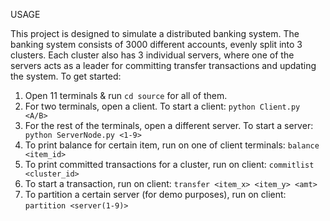 USAGE

This project is designed to simulate a distributed banking system.  The banking system consists of 3000 different accounts, evenly split into 3 clusters.  Each cluster also has 3 individual servers, where one of the servers acts as a leader for committing transfer transactions and updating the system.  To get started:

1. Open 11 terminals & run ```cd source``` for all of them.
2. For two terminals, open a client.  To start a client:
   ```python Client.py <A/B>```
3. For the rest of the terminals, open a different server.  To start a server:
    ``` python ServerNode.py <1-9>```
4. To print balance for certain item, run on one of client terminals:
   ```balance <item_id>```
5. To print committed transactions for a cluster, run on client:
   ```commitlist <cluster_id>```
6. To start a transaction, run on client:
   ```transfer <item_x> <item_y> <amt>```
7. To partition a certain server (for demo purposes), run on client:
   ```partition <server(1-9)>```